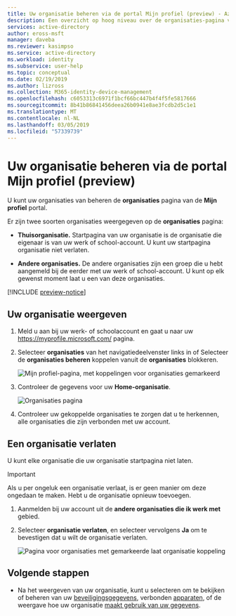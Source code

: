 ```yaml
---
title: Uw organisatie beheren via de portal Mijn profiel (preview) - Azure Active Directory | Microsoft Docs
description: Een overzicht op hoog niveau over de organisaties-pagina van de portal Mijn profiel.
services: active-directory
author: eross-msft
manager: daveba
ms.reviewer: kasimpso
ms.service: active-directory
ms.workload: identity
ms.subservice: user-help
ms.topic: conceptual
ms.date: 02/19/2019
ms.author: lizross
ms.collection: M365-identity-device-management
ms.openlocfilehash: c6053313c6971f1bcf66bc447b4f4f5fe5817666
ms.sourcegitcommit: 8b41b86841456deea26b0941e8ae3fcdb2d5c1e1
ms.translationtype: MT
ms.contentlocale: nl-NL
ms.lasthandoff: 03/05/2019
ms.locfileid: "57339739"
---
```

# <a name="manage-your-organizations-from-the-my-profile-preview-portal"></a>Uw organisatie beheren via de portal Mijn profiel (preview)
U kunt uw organisaties van beheren de **organisaties** pagina van de **Mijn profiel** portal.

Er zijn twee soorten organisaties weergegeven op de **organisaties** pagina:

- **Thuisorganisatie.** Startpagina van uw organisatie is de organisatie die eigenaar is van uw werk of school-account. U kunt uw startpagina organisatie niet verlaten.

- **Andere organisaties.** De andere organisaties zijn een groep die u hebt aangemeld bij de eerder met uw werk of school-account. U kunt op elk gewenst moment laat u een van deze organisaties.

[!INCLUDE [preview-notice](../../../includes/active-directory-end-user-preview-notice-myprofile.md)]

## <a name="view-your-organizations"></a>Uw organisatie weergeven
1. Meld u aan bij uw werk- of schoolaccount en gaat u naar uw https://myprofile.microsoft.com/ pagina.

2. Selecteer **organisaties** van het navigatiedeelvenster links in of Selecteer de **organisaties beheren** koppelen vanuit de **organisaties** blokkeren.

    ![Mijn profiel-pagina, met koppelingen voor organisaties gemarkeerd](media/myprofile-portal/myprofile-portal-organizations.png)

3. Controleer de gegevens voor uw **Home-organisatie**. 

    ![Organisaties pagina](media/myprofile-portal/myprofile-portal-organization-page.png)

3. Controleer uw gekoppelde organisaties te zorgen dat u te herkennen, alle organisaties die zijn verbonden met uw account.

## <a name="leave-an-organization"></a>Een organisatie verlaten
U kunt elke organisatie die uw organisatie startpagina niet laten.

>[!Important]
>Als u per ongeluk een organisatie verlaat, is er geen manier om deze ongedaan te maken. Hebt u de organisatie opnieuw toevoegen.

1. Aanmelden bij uw account uit de **andere organisaties die ik werk met** gebied.

2. Selecteer **organisatie verlaten**, en selecteer vervolgens **Ja** om te bevestigen dat u wilt de organisatie verlaten.

    ![Pagina voor organisaties met gemarkeerde laat organisatie koppeling](media/myprofile-portal/myprofile-portal-organizations-leave.png)

## <a name="next-steps"></a>Volgende stappen

- Na het weergeven van uw organisatie, kunt u selecteren om te bekijken of beheren van uw [beveiligingsgegevens](user-help-security-info-overview.md), verbonden [apparaten](myprofile-portal-devices-page.md), of de weergave hoe uw organisatie [maakt gebruik van uw gegevens](myprofile-portal-privacy-page.md).